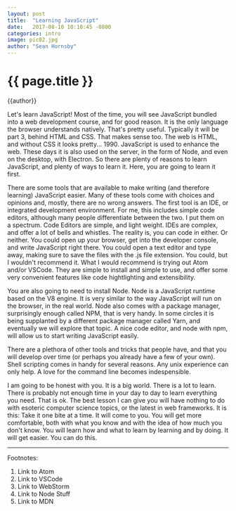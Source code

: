 ```yaml
---
layout: post
title:  "Learning JavaScript"
date:   2017-08-10 10:10:45 -0800
categories: intro
image: pic02.jpg
author: "Sean Hornsby"
---
```


{{ page.title }}
================
{{author}}

Let's learn JavaScript! Most of the time, you will see JavaScript bundled into a web development course, and for good reason. It is the only language the browser understands natively. That's pretty useful. Typically it will be part 3, behind HTML and CSS. That makes sense too. The web is HTML, and without CSS it looks pretty... 1990. JavaScript is used to enhance the web. These days it is also used on the server, in the form of Node, and even on the desktop, with Electron. So there are plenty of reasons to learn JavaScript, and plenty of ways to learn it. Here, you are going to learn it first.

There are some tools that are available to make writing (and therefore learning) JavaScript easier. Many of these tools come with choices and opinions and, mostly, there are no wrong answers. The first tool is an IDE, or integrated development environment. For me, this includes simple code editors, although many people differentiate between the two. I put them on a spectrum. Code Editors are simple, and light weight. IDEs are complex, and offer a lot of bells and whistles. The reality is, you can code in either. Or neither. You could open up your browser, get into the developer console, and write JavaScript right there.  You could open a text editor and type away, making sure to save the files with the .js file extension. You could, but I wouldn't recommend it. What I would recommend is trying out Atom and/or VSCode. They are simple to install and simple to use, and offer some very convenient features like code hightlighting and extensibility.

You are also going to need to install Node. Node is a JavaScript runtime based on the V8 engine. It is very similar to the way JavaScript will run on the browser, in the real world. Node also comes with a package manager, surprisingly enough called NPM, that is very handy. In some circles it is being supplanted by a different package manager called Yarn, and eventually we will explore that topic. A nice code editor, and node with npm, will allow us to start writing JavaScript easily.

There are a plethora of other tools and tricks that people have, and that you will develop over time (or perhaps you already have a few of your own). Shell scripting comes in handy for several reasons. Any unix experience can only help. A love for the command line becomes indespensible.

I am going to be honest with you. It is a big world. There is a lot to learn. There is probably not enough time in your day to day to learn everything you need. That is ok. The best lesson I can give you will have nothing to do with esoteric computer science topics, or the latest in web frameworks. It is this: Take it one bite at a time. It will come to you. You will get more comfortable, both with what you know and with the idea of how much you don't know. You will learn how and what to learn by learning and by doing. It will get easier. You can do this.

-------
Footnotes:
1) Link to Atom
2) Link to VSCode
3) Link to WebStorm
4) Link to Node Stuff
5) Link to MDN
